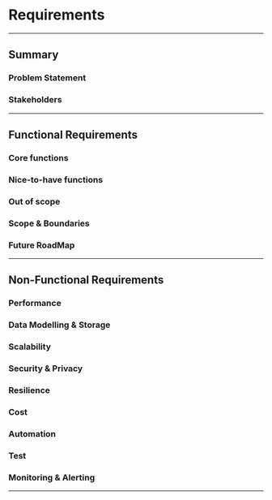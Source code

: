 # Requirements
---

## Summary
### Problem Statement
### Stakeholders

---
## Functional Requirements

### Core functions
### Nice-to-have functions
### Out of scope
### Scope & Boundaries
### Future RoadMap
---
## Non-Functional Requirements

### Performance
### Data Modelling & Storage
### Scalability
### Security & Privacy
### Resilience
### Cost
### Automation
### Test
### Monitoring & Alerting
---
